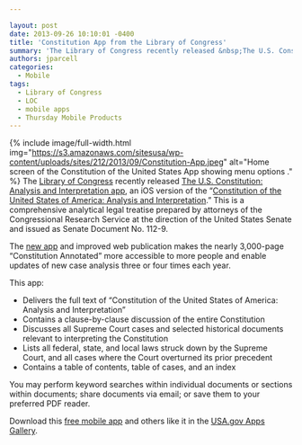 ```yaml
---

layout: post
date: 2013-09-26 10:10:01 -0400
title: 'Constitution App from the Library of Congress'
summary: 'The Library of Congress recently released &nbsp;The U.S. Constitution\: Analysis and Interpretation app, an iOS version of the &amp;#8220;Constitution of the United States of America\: Analysis and Interpretation.&amp;#8221; This is a comprehensive analytical legal treatise prepared by attorneys of'
authors: jparcell
categories:
  - Mobile
tags:
  - Library of Congress
  - LOC
  - mobile apps
  - Thursday Mobile Products
---
```


{% include image/full-width.html img="https://s3.amazonaws.com/sitesusa/wp-content/uploads/sites/212/2013/09/Constitution-App.jpeg" alt="Home screen of the Constitution of the United States App showing menu options ." %}
The [Library of Congress](http://www.gov.gov/today/pr/2013/13-164.html) recently released  [The U.S. Constitution: Analysis and Interpretation app](http://apps.usa.gov/us-constitution-analysis-interpretation.shtml), an iOS version of the &#8220;[Constitution of the United States of America: Analysis and Interpretation](http://www.gpo.gov/help/about_the_constitution_of_the_united_states_of_america__analysis_and_interpretation_.htm).&#8221; This is a comprehensive analytical legal treatise prepared by attorneys of the Congressional Research Service at the direction of the United States Senate and issued as Senate Document No. 112-9.

The [new app](https://itunes.apple.com/us/app/u.s.-constitution-analysis/id692260032?mt=8) and improved web publication makes the nearly 3,000-page &#8220;Constitution Annotated&#8221; more accessible to more people and enable updates of new case analysis three or four times each year.

This app:

  * Delivers the full text of “Constitution of the United States of America: Analysis and Interpretation”
  * Contains a clause-by-clause discussion of the entire Constitution
  * Discusses all Supreme Court cases and selected historical documents relevant to interpreting the Constitution
  * Lists all federal, state, and local laws struck down by the Supreme Court, and all cases where the Court overturned its prior precedent
  * Contains a table of contents, table of cases, and an index

You may perform keyword searches within individual documents or sections within documents; share documents via email; or save them to your preferred PDF reader.

Download this [free mobile app](http://apps.usa.gov/us-constitution-analysis-interpretation.shtml) and others like it in the [USA.gov Apps Gallery](http://apps.usa.gov/).